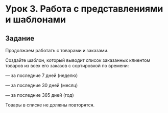 # Урок 3. Работа с представлениями и шаблонами
## Задание
Продолжаем работать с товарами и заказами.

Создайте шаблон, который выводит список заказанных клиентом товаров из всех его заказов с сортировкой по времени:

— за последние 7 дней (неделю)

— за последние 30 дней (месяц)

— за последние 365 дней (год)

Товары в списке не должны повторятся.